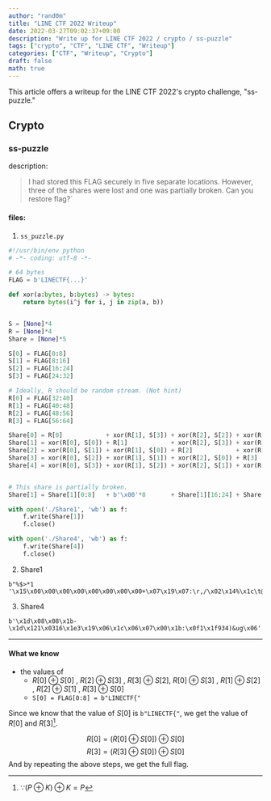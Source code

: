 ```yaml
---
author: "rand0m"
title: "LINE CTF 2022 Writeup"
date: 2022-03-27T09:02:37+09:00
description: "Write up for LINE CTF 2022 / crypto / ss-puzzle"
tags: ["crypto", "CTF", "LINE CTF", "Writeup"]
categories: ["CTF", "Writeup", "Crypto"]
draft: false
math: true
---
```


This article offers a writeup for the LINE CTF 2022's crypto challenge, "ss-puzzle."

<!--more-->

## Crypto
### ss-puzzle

description:
> I had stored this FLAG securely in five separate locations. However, three of the shares were lost and one was partially broken. Can you restore flag?`

#### files:
1. `ss_puzzle.py`
```python
#!/usr/bin/env python
# -*- coding: utf-8 -*-

# 64 bytes
FLAG = b'LINECTF{...}'

def xor(a:bytes, b:bytes) -> bytes:
    return bytes(i^j for i, j in zip(a, b))


S = [None]*4
R = [None]*4
Share = [None]*5

S[0] = FLAG[0:8]
S[1] = FLAG[8:16]
S[2] = FLAG[16:24]
S[3] = FLAG[24:32]

# Ideally, R should be random stream. (Not hint)
R[0] = FLAG[32:40]
R[1] = FLAG[40:48]
R[2] = FLAG[48:56]
R[3] = FLAG[56:64]

Share[0] = R[0]            + xor(R[1], S[3]) + xor(R[2], S[2]) + xor(R[3],S[1])
Share[1] = xor(R[0], S[0]) + R[1]            + xor(R[2], S[3]) + xor(R[3],S[2])
Share[2] = xor(R[0], S[1]) + xor(R[1], S[0]) + R[2]            + xor(R[3],S[3])
Share[3] = xor(R[0], S[2]) + xor(R[1], S[1]) + xor(R[2], S[0]) + R[3]
Share[4] = xor(R[0], S[3]) + xor(R[1], S[2]) + xor(R[2], S[1]) + xor(R[3],S[0])


# This share is partially broken.
Share[1] = Share[1][0:8]   + b'\x00'*8       + Share[1][16:24] + Share[1][24:32]

with open('./Share1', 'wb') as f:
    f.write(Share[1])
    f.close()

with open('./Share4', 'wb') as f:
    f.write(Share[4])
    f.close()
```
2. Share1
```
b"%$>*1 '\x15\x00\x00\x00\x00\x00\x00\x00\x00+\x07\x19\x07:\r,/\x02\x14%\x1c\t@H\x13"
```
3. Share4
```
b'\x1d\x08\x08\x1b-\x1d\x121\x0316\x1e3\x19\x06\x1c\x06\x07\x00\x1b:\x0f1\x1f934)&ug\x06'
```

---

#### What we know
- the values of 
  - $R[0] \oplus S[0]$ ,  $R[2] \oplus S[3]$ , $R[3] \oplus S[2]$,  $R[0] \oplus S[3]$ , $R[1] \oplus S[2]$ , $R[2] \oplus S[1]$ , $R[3] \oplus S[0]$
  - `S[0] = FLAG[0:8] = b"LINECTF{"`

Since we know that the value of $S[0]$ is `b"LINECTF{"`, we get the value of $R[0]$ and $R[3]$[^1].
[^1]: $\because{} (P \oplus K) \oplus K = P$

$$R[0] = (R[0] \oplus S[0]) \oplus S[0]$$
$$R[3] = (R[3] \oplus S[0]) \oplus S[0]$$
And by repeating the above steps, we get the full flag.
